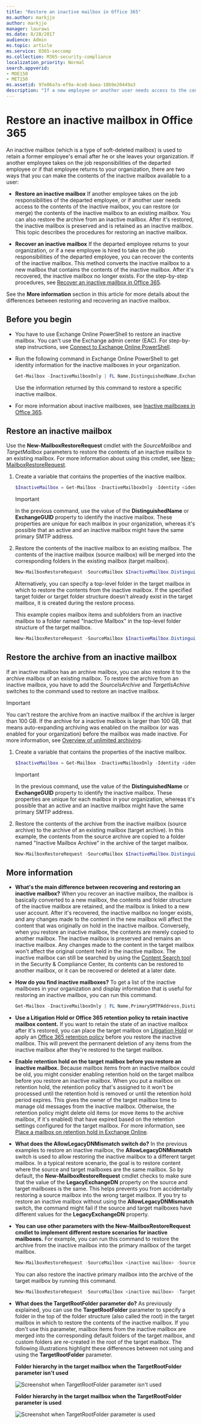 ```yaml
---
title: "Restore an inactive mailbox in Office 365"
ms.author: markjjo
author: markjjo
manager: laurawi
ms.date: 8/28/2017
audience: Admin
ms.topic: article
ms.service: O365-seccomp
ms.collection: M365-security-compliance
localization_priority: Normal
search.appverid: 
- MOE150
- MET150
ms.assetid: 97e06a7a-ef9a-4ce8-baea-18b9e20449a3
description: "If a new employee or another user needs access to the contents of an inactive mailbox in Office 365, you can restore (or merge) the contents of the inactive mailbox to an existing mailbox."
---
```


# Restore an inactive mailbox in Office 365

An inactive mailbox (which is a type of soft-deleted mailbox) is used to retain a former employee's email after he or she leaves your organization. If another employee takes on the job responsibilities of the departed employee or if that employee returns to your organization, there are two ways that you can make the contents of the inactive mailbox available to a user:
  
- **Restore an inactive mailbox** If another employee takes on the job responsibilities of the departed employee, or if another user needs access to the contents of the inactive mailbox, you can restore (or merge) the contents of the inactive mailbox to an existing mailbox. You can also restore the archive from an inactive mailbox. After it's restored, the inactive mailbox is preserved and is retained as an inactive mailbox. This topic describes the procedures for restoring an inactive mailbox.

- **Recover an inactive mailbox** If the departed employee returns to your organization, or if a new employee is hired to take on the job responsibilities of the departed employee, you can recover the contents of the inactive mailbox. This method converts the inactive mailbox to a new mailbox that contains the contents of the inactive mailbox. After it's recovered, the inactive mailbox no longer exists. For the step-by-step procedures, see [Recover an inactive mailbox in Office 365](recover-an-inactive-mailbox.md).

See the **More information** section in this article for more details about the differences between restoring and recovering an inactive mailbox.
  
## Before you begin

- You have to use Exchange Online PowerShell to restore an inactive mailbox. You can't use the Exchange admin center (EAC). For step-by-step instructions, see [Connect to Exchange Online PowerShell](https://go.microsoft.com/fwlink/?linkid=396554).

- Run the following command in Exchange Online PowerShell to get identity information for the inactive mailboxes in your organization.

    ```powershell
    Get-Mailbox -InactiveMailboxOnly | FL Name,DistinguishedName,ExchangeGuid,PrimarySmtpAddress
    ```

     Use the information returned by this command to restore a specific inactive mailbox.

- For more information about inactive mailboxes, see [Inactive mailboxes in Office 365](inactive-mailboxes-in-office-365.md).

## Restore an inactive mailbox

Use the **New-MailboxRestoreRequest** cmdlet with the  _SourceMailbox_ and  _TargetMailbox_ parameters to restore the contents of an inactive mailbox to an existing mailbox. For more information about using this cmdlet, see [New-MailboxRestoreRequest](https://go.microsoft.com/fwlink/?linkid=856298).
  
1. Create a variable that contains the properties of the inactive mailbox.

    ```powershell
    $InactiveMailbox = Get-Mailbox -InactiveMailboxOnly -Identity <identity of inactive mailbox>
    ```

    > [!IMPORTANT]
    > In the previous command, use the value of the **DistinguishedName** or **ExchangeGUID** property to identify the inactive mailbox. These properties are unique for each mailbox in your organization, whereas it's possible that an active and an inactive mailbox might have the same primary SMTP address.
  
2. Restore the contents of the inactive mailbox to an existing mailbox. The contents of the inactive mailbox (source mailbox) will be merged into the corresponding folders in the existing mailbox (target mailbox).

    ```powershell
    New-MailboxRestoreRequest -SourceMailbox $InactiveMailbox.DistinguishedName -TargetMailbox newemployee@contoso.com -AllowLegacyDNMismatch
    ```

   Alternatively, you can specify a top-level folder in the target mailbox in which to restore the contents from the inactive mailbox. If the specified target folder or target folder structure doesn't already exist in the target mailbox, it is created during the restore process. 

    This example copies mailbox items and subfolders from an inactive mailbox to a folder named "Inactive Mailbox" in the top-level folder structure of the target mailbox.

   ```powershell
   New-MailboxRestoreRequest -SourceMailbox $InactiveMailbox.DistinguishedName -TargetMailbox newemployee@contoso.com -TargetRootFolder "Inactive Mailbox" -AllowLegacyDNMismatch
   ```

## Restore the archive from an inactive mailbox

If an inactive mailbox has an archive mailbox, you can also restore it to the archive mailbox of an existing mailbox. To restore the archive from an inactive mailbox, you have to add the  _SourceIsArchive_ and  _TargetIsAchive_ switches to the command used to restore an inactive mailbox.

> [!IMPORTANT]
> You can't restore the archive from an inactive mailbox if the archive is larger than 100 GB. If the archive for a inactive mailbox is larger than 100 GB, that means auto-expanding archiving was enabled on the mailbox (or was enabled for your organization) before the mailbox was made inactive. For more information, see [Overview of unlimited archiving](unlimited-archiving.md).
  
1. Create a variable that contains the properties of the inactive mailbox.

    ```powershell
    $InactiveMailbox = Get-Mailbox -InactiveMailboxOnly -Identity <identity of inactive mailbox>
    ```

    > [!IMPORTANT]
    > In the previous command, use the value of the **DistinguishedName** or **ExchangeGUID** property to identify the inactive mailbox. These properties are unique for each mailbox in your organization, whereas it's possible that an active and an inactive mailbox might have the same primary SMTP address. 
  
2. Restore the contents of the archive from the inactive mailbox (source archive) to the archive of an existing mailbox (target archive). In this example, the contents from the source archive are copied to a folder named "Inactive Mailbox Archive" in the archive of the target mailbox.

    ```powershell
    New-MailboxRestoreRequest -SourceMailbox $InactiveMailbox.DistinguishedName -SourceIsArchive -TargetMailbox newemployee@contoso.com -TargetIsArchive -TargetRootFolder "Inactive Mailbox Archive" -AllowLegacyDNMismatch
    ```

## More information

- **What's the main difference between recovering and restoring an inactive mailbox?** When you recover an inactive mailbox, the mailbox is basically converted to a new mailbox, the contents and folder structure of the inactive mailbox are retained, and the mailbox is linked to a new user account. After it's recovered, the inactive mailbox no longer exists, and any changes made to the content in the new mailbox will affect the content that was originally on hold in the inactive mailbox. Conversely, when you restore an inactive mailbox, the contents are merely copied to another mailbox. The inactive mailbox is preserved and remains an inactive mailbox. Any changes made to the content in the target mailbox won't affect the original content held in the inactive mailbox. The inactive mailbox can still be searched by using the [Content Search tool](run-a-content-search-in-the-security-and-compliance-center.md) in the Security & Compliance Center, its contents can be restored to another mailbox, or it can be recovered or deleted at a later date.

- **How do you find inactive mailboxes?** To get a list of the inactive mailboxes in your organization and display information that is useful for restoring an inactive mailbox, you can run this command.

  ```powershell
  Get-Mailbox -InactiveMailboxOnly | FL Name,PrimarySMTPAddress,DistinguishedName,ExchangeGUID,LegacyExchangeDN,ArchiveStatus
  ```

- **Use a Litigation Hold or Office 365 retention policy to retain inactive mailbox content.** If you want to retain the state of an inactive mailbox after it's restored, you can place the target mailbox on [Litigation Hold](https://go.microsoft.com/fwlink/?linkid=856286) or apply an [Office 365 retention policy](retention-policies.md) before you restore the inactive mailbox. This will prevent the permanent deletion of any items from the inactive mailbox after they're restored to the target mailbox.

- **Enable retention hold on the target mailbox before you restore an inactive mailbox.** Because mailbox items from an inactive mailbox could be old, you might consider enabling retention hold on the target mailbox before you restore an inactive mailbox. When you put a mailbox on retention hold, the retention policy that's assigned to it won't be processed until the retention hold is removed or until the retention hold period expires. This gives the owner of the target mailbox time to manage old messages from the inactive mailbox. Otherwise, the retention policy might delete old items (or move items to the archive mailbox, if it's enabled) that have expired based on the retention settings configured for the target mailbox. For more information, see [Place a mailbox on retention hold in Exchange Online](https://go.microsoft.com/fwlink/?linkid=856300).

- **What does the AllowLegacyDNMismatch switch do?** In the previous examples to restore an inactive mailbox, the **AllowLegacyDNMismatch** switch is used to allow restoring the inactive mailbox to a different target mailbox. In a typical restore scenario, the goal is to restore content where the source and target mailboxes are the same mailbox. So by default, the **New-MailboxRestoreRequest** cmdlet checks to make sure that the value of the **LegacyExchangeDN** property on the source and target mailboxes is the same. This helps prevents you from accidentally restoring a source mailbox into the wrong target mailbox. If you try to restore an inactive mailbox without using the **AllowLegacyDNMismatch** switch, the command might fail if the source and target mailboxes have different values for the **LegacyExchangeDN** property.

- **You can use other parameters with the New-MailboxRestoreRequest cmdlet to implement different restore scenarios for inactive mailboxes.** For example, you can run this command to restore the archive from the inactive mailbox into the primary mailbox of the target mailbox. 

  ```powershell
  New-MailboxRestoreRequest -SourceMailbox <inactive mailbox> -SourceIsArchive -TargetMailbox <target mailbox> -TargetRootFolder "Inactive Mailbox Archive" -AllowLegacyDNMismatch
  ```

  You can also restore the inactive primary mailbox into the archive of the target mailbox by running this command.

  ```powershell
  New-MailboxRestoreRequest -SourceMailbox <inactive mailbox> -TargetMailbox <target mailbox> -TargetIsArchive -TargetRootFolder "Inactive Mailbox" -AllowLegacyDNMismatch
  ```

- **What does the TargetRootFolder parameter do?** As previously explained, you can use the **TargetRootFolder** parameter to specify a folder in the top of the folder structure (also called the root) in the target mailbox in which to restore the contents of the inactive mailbox. If you don't use this parameter, mailbox items from the inactive mailbox are merged into the corresponding default folders of the target mailbox, and custom folders are re-created in the root of the target mailbox. The following illustrations highlight these differences between not using and using the **TargetRootFolder** parameter.

    **Folder hierarchy in the target mailbox when the TargetRootFolder parameter isn't used**

    ![Screenshot when TargetRootFolder parameter isn't used](media/76a759af-f483-4d1c-8cc7-243435b5562e.png)
  
    **Folder hierarchy in the target mailbox when the TargetRootFolder parameter is used**

    ![Screenshot when TargetRootFolder parameter is used](media/300da592-7323-48db-b8a4-07012259d113.png)
